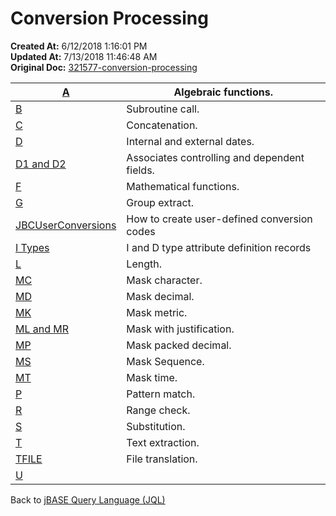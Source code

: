 # Conversion Processing

**Created At:** 6/12/2018 1:16:01 PM  
**Updated At:** 7/13/2018 11:46:48 AM  
**Original Doc:** [321577-conversion-processing](https://docs.jbase.com/46351-conversion-processing/321577-conversion-processing)  



| [A](./../a-correlatives) | Algebraic functions. |
| --- | --- |
| [B](./../b-conversion) | Subroutine call. |
| [C](./../c-conversion) | Concatenation. |
| [D](./../d-conversion) | Internal and external dates. |
| [D1 and D2](./../d1-d2-conversion) | Associates controlling and dependent fields. |
| [F](./../f-correlatives) | Mathematical functions. |
| [G](./../g-conversion) | Group extract. |
| [JBCUserConversions](./../jbcuserconversions) | How to create user-defined conversion codes |
| [I Types](./../i-types) | I and D type attribute definition records |
| [L](./../l-conversion) | Length. |
| [MC](./../mc--conversion) | Mask character. |
| [MD](./../md-conversion) | Mask decimal. |
| [MK](./../mk-conversion) | Mask metric. |
| [ML and MR](./../ml&mr-conversions)<br> | Mask with justification. |
| [MP](./../mp-conversion) | Mask packed decimal. |
| [MS](./../ms-conversion) | Mask Sequence. |
| [MT](./../mt-conversion) | Mask time. |
| [P](./../p-conversion)<br> | Pattern match. |
| [R](https://static.zumasys.com/jbase/r99/knowledgebase/manuals/3.0/30manpages/man/jql2_CONVERSION.R.htm) | Range check. |
| [S](./../s-conversion) | Substitution. |
| [T](./../t-conversion) | Text extraction. |
| [TFILE](./../tfile-conversion) | File translation. |
| [U](./../u-conversion)<br> | <br> |




Back to [jBASE Query Language (JQL)](jbase-query-language-jql-)
